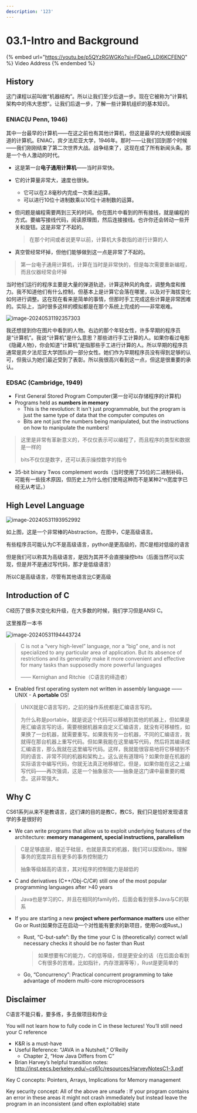 ```yaml
---
description: '123'
---
```


# 03.1-Intro and Background

{% embed url="https://youtu.be/p5QYzRGWGKo?si=FDaeG_LDl6KCFENO" %}
Video Address
{% endembed %}

## History

这门课程以前叫做“机器结构”。所以让我们至少后退一步。现在它被称为“计算机架构中的伟大思想”。让我们后退一步，了解一些计算机组织的基本知识。

### ENIAC(U Penn, 1946)

其中一台最早的计算机——在这之前也有其他计算机，但这是最早的大规模新闻报道的计算机。ENIAC，宾夕法尼亚大学，1946年。那时——让我们回到那个时候——我们刚刚结束了第二次世界大战。战争结束了，这现在成了所有新闻头条。那是一个令人激动的时代。

- 这是第一台**电子通用计算机**——当时非常快。

- 它的计算量非常大，速度也很快。

    - 它可以在2.8毫秒内完成一次乘法运算。
    - 可以进行10位十进制数乘以10位十进制数的运算。

- 但问题是编程需要两到三天的时间。你在图片中看到的所有接线，就是编程的方式。要编写接线代码，阅读原理图，然后连接接线。也许你还会转动一些开关和旋钮。这是非常了不起的。

    > 在那个时间或者说更早以前，计算机大多数指的进行计算的人

- 真空管经常坏掉，但他们能够做到这一点是非常了不起的。

> 第一台电子通用计算机，计算在当时是非常快的，但是每次需要重新编程，而且仪器经常会坏掉

当时他们运行的程序主要是大量的弹道轨迹，计算这种风的角度，调整角度和推力。我不知道他们有什么控制，但基本上是计算它会落在哪里，以及对于海拔变化如何进行调整。这在现在看来是简单的事情，但那时手工完成这些计算是非常困难的。实际上，当时很多这样的模拟都是在那个系统上完成的——非常艰难。

![image-20240531192357303](.image/image-20240531192357303.png)

我还想提到你在图片中看到的人物。右边的那个年轻女性，许多早期的程序员是“计算机”。我说“计算机”是什么意思？那些进行手工计算的人。如果你看过电影《隐藏人物》，你会知道“计算机”是指那些手工进行计算的人。所以早期的程序员通常是宾夕法尼亚大学团队的一部分女性。她们作为早期程序员没有得到足够的认可，但我认为她们最近受到了表彰。所以我很高兴看到这一点，但这是很重要的承认。

### EDSAC (Cambridge, 1949)

- First General Stored Program Computer(第一台可以存储程序的计算机)
- Programs held as **numbers in memory**
    - This is the revolution: It isn't just programmable, but the program is just the same type of data that the computer computes on
    - Bits are not just the numbers being manipulated, but the instructions on how to manipulate the numbers!

> 这里是非常有革新意义的，不仅仅表示可以编程了，而且程序的类型和数据是一样的
>
> bits不仅仅是数字，还可以表示操控数字的指令

- 35-bit binary Twos complement words（当时使用了35位的二进制补码，可能有一些技术原因，但历史上为什么他们使用这种而不是某种2^n宽度字已经无从考证。）

## High Level Language

![image-20240531193952992](.image/image-20240531193952992.png)

如上图，这是一个非常棒的Abstraction，在图中，C是高级语言。

有些程序员可能认为C不是高级语言，python是更高级的，而C是相对低级的语言

但是我们可以称其为高级语言，是因为其并不会直接操控bits（后面当然可以实现，但是并不是通过写代码，那才是低级语言）

所以C是高级语言，尽管有其他语言比C更高级

## Introduction of C

C经历了很多次变化和升级，在大多数的时候，我们学习但是ANSI C。

这里推荐一本书

![image-20240531194443724](.image/image-20240531194443724.png)

> C is not a “very high-level” language, nor a “big” one, and is not specialized to any particular area of application. But its absence of restrictions and its generality make it more convenient and effective for many tasks than supposedly more powerful languages
>
> —— Kernighan and Ritchie（C语言的缔造者）

- Enabled first operating system not written in assembly language —— UNIX - A **portable** OS!

> UNIX就是C语言写的，之前的操作系统都是汇编语言写的。
>
> 为什么称是portable，就是说这个代码可以移植到其他的机器上，但如果是用汇编语言写的话，需要根据机器来自定义汇编语言，就没有可移植性，如果换了一台机器，就需要重写。如果我有另一台机器，不同的汇编语言，我就得在那台机器上重写代码。但如果我能在这里编写代码，然后将其编译成汇编语言，那么我就在这里编写代码。这样，我就能很容易地将它移植到不同的语言、非常不同的机器和架构上。这么说有道理吗？如果你是在机器的实际语言中编写代码，你就无法真正地移植它。但是，如果你能在这之上编写代码——再次强调，这是一个抽象层次——抽象是这门课中最重要的概念。这非常强大。

## Why C

CS61系列从来不是教语言，这们课的目的是教C，教CS，我们只是恰好发现语言学的多是很好的

- We can write programs that allow us to exploit underlying features of the architecture: **memory management, special instructions, parallelism**

> C是足够底层，接近于硅层，也就是真实的机器，我们可以探索bits，理解事务的宽度并且有更多的事务控制能力
>
> 抽象等级越高的语言，其对程序的控制能力是越低的

- C and derivatives (C++/Obj-C/C#) still one of the most popular programming languages after >40 years

> Java也是学习的C，并且在相同的family的，后面会看到很多Java与C的联系

- If you are starting a new **project where performance matters** use either Go or Rust(如果你正在启动一个对性能有要求的新项目，使用Go或Rust。)

    - Rust, “C-but-safe”: By the time your C is (theoretically) correct w/all necessary checks it should be no faster than Rust

        > 如果想要有C的能力，C的低等级，但是更安全的话（在后面会看到C有很多的苦难，比如指针，内存泄漏等等），Rust是更简单的

    - Go, “Concurrency”: Practical concurrent programming to take advantage of modern multi-core microprocessors

## Disclaimer

C语言不能只看，要多练，多去做项目和作业

You will not learn how to fully code in C in these lectures! You’ll still need your C reference

- K&R is a must-have
- Useful Reference: “JAVA in a Nutshell,” O’Reilly
    - Chapter 2, “How Java Differs from C”
- Brian Harvey’s helpful transition notes: http://inst.eecs.berkeley.edu/~cs61c/resources/HarveyNotesC1-3.pdf

Key C concepts: Pointers, Arrays, Implications for Memory management

Key security concept: All of the above are unsafe : If your program contains an error in these areas it might not crash immediately but instead leave the program in an inconsistent (and often exploitable) state
